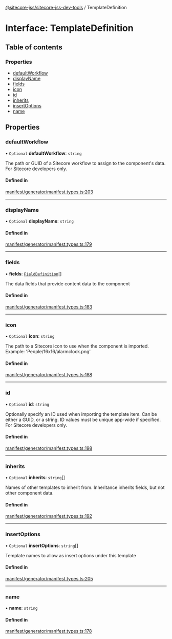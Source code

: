 [@sitecore-jss/sitecore-jss-dev-tools](../README.md) / TemplateDefinition

# Interface: TemplateDefinition

## Table of contents

### Properties

- [defaultWorkflow](TemplateDefinition.md#defaultworkflow)
- [displayName](TemplateDefinition.md#displayname)
- [fields](TemplateDefinition.md#fields)
- [icon](TemplateDefinition.md#icon)
- [id](TemplateDefinition.md#id)
- [inherits](TemplateDefinition.md#inherits)
- [insertOptions](TemplateDefinition.md#insertoptions)
- [name](TemplateDefinition.md#name)

## Properties

### defaultWorkflow

• `Optional` **defaultWorkflow**: `string`

The path or GUID of a Sitecore workflow to assign to the component's data.
For Sitecore developers only.

#### Defined in

[manifest/generator/manifest.types.ts:203](https://github.com/Sitecore/jss/blob/3a9fb8bc0/packages/sitecore-jss-dev-tools/src/manifest/generator/manifest.types.ts#L203)

___

### displayName

• `Optional` **displayName**: `string`

#### Defined in

[manifest/generator/manifest.types.ts:179](https://github.com/Sitecore/jss/blob/3a9fb8bc0/packages/sitecore-jss-dev-tools/src/manifest/generator/manifest.types.ts#L179)

___

### fields

• **fields**: [`FieldDefinition`](FieldDefinition.md)[]

The data fields that provide content data to the component

#### Defined in

[manifest/generator/manifest.types.ts:183](https://github.com/Sitecore/jss/blob/3a9fb8bc0/packages/sitecore-jss-dev-tools/src/manifest/generator/manifest.types.ts#L183)

___

### icon

• `Optional` **icon**: `string`

The path to a Sitecore icon to use when the component is imported.
Example: 'People/16x16/alarmclock.png'

#### Defined in

[manifest/generator/manifest.types.ts:188](https://github.com/Sitecore/jss/blob/3a9fb8bc0/packages/sitecore-jss-dev-tools/src/manifest/generator/manifest.types.ts#L188)

___

### id

• `Optional` **id**: `string`

Optionally specify an ID used when importing the template item.
Can be either a GUID, or a string. ID values must be unique app-wide if specified.
For Sitecore developers only.

#### Defined in

[manifest/generator/manifest.types.ts:198](https://github.com/Sitecore/jss/blob/3a9fb8bc0/packages/sitecore-jss-dev-tools/src/manifest/generator/manifest.types.ts#L198)

___

### inherits

• `Optional` **inherits**: `string`[]

Names of other templates to inherit from. Inheritance inherits fields, but not other component data.

#### Defined in

[manifest/generator/manifest.types.ts:192](https://github.com/Sitecore/jss/blob/3a9fb8bc0/packages/sitecore-jss-dev-tools/src/manifest/generator/manifest.types.ts#L192)

___

### insertOptions

• `Optional` **insertOptions**: `string`[]

Template names to allow as insert options under this template

#### Defined in

[manifest/generator/manifest.types.ts:205](https://github.com/Sitecore/jss/blob/3a9fb8bc0/packages/sitecore-jss-dev-tools/src/manifest/generator/manifest.types.ts#L205)

___

### name

• **name**: `string`

#### Defined in

[manifest/generator/manifest.types.ts:178](https://github.com/Sitecore/jss/blob/3a9fb8bc0/packages/sitecore-jss-dev-tools/src/manifest/generator/manifest.types.ts#L178)
